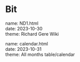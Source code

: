 # Bit

name: ND1.html<br />
date: 2023-10-30<br />
theme: Richard Gere Wiki<br />

name: calendar.html<br />
date: 2023-10-31<br />
theme: All months table/calendar<br />
